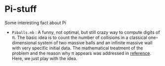 # Pi-stuff
Some interesting fact about Pi

* `Piballs.nb` : A funny, not optimal, but still crazy way to compute digits of π. The basic idea is to count the number of collisions in a classical one-dimensional system of two massive balls and an infinite massive wall with very specific initial data. The mathematical treatment of the problem and the reason why π appears was addressed in [reference](https://www.maths.tcd.ie/~lebed/Galperin.%20Playing%20pool%20with%20pi.pdf). Here, we just play with the idea.
